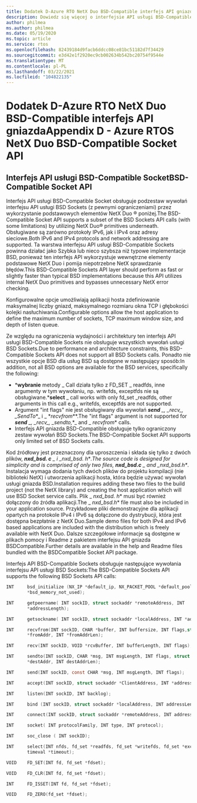 ```yaml
---
title: Dodatek D-Azure RTO NetX Duo BSD-Compatible interfejs API gniazda
description: Dowiedz się więcej o interfejsie API usługi BSD-Compatible Socket dla protokołów IPv4 i IPv6.
author: philmea
ms.author: philmea
ms.date: 05/19/2020
ms.topic: article
ms.service: rtos
ms.openlocfilehash: 82439184d9facb6ddcc08ce81bc51182d7f34429
ms.sourcegitcommit: e3d42e1f2920ec9cb002634b542bc20754f9544e
ms.translationtype: MT
ms.contentlocale: pl-PL
ms.lasthandoff: 03/22/2021
ms.locfileid: "104822135"
---
```

# <a name="appendix-d---azure-rtos-netx-duo-bsd-compatible-socket-api"></a><span data-ttu-id="87f1c-103">Dodatek D-Azure RTO NetX Duo BSD-Compatible interfejs API gniazda</span><span class="sxs-lookup"><span data-stu-id="87f1c-103">Appendix D - Azure RTOS NetX Duo BSD-Compatible Socket API</span></span>

## <a name="bsd-compatible-socket-api"></a><span data-ttu-id="87f1c-104">Interfejs API usługi BSD-Compatible Socket</span><span class="sxs-lookup"><span data-stu-id="87f1c-104">BSD-Compatible Socket API</span></span> 
<span data-ttu-id="87f1c-105">Interfejs API usługi BSD-Compatible Socket obsługuje podzestaw wywołań interfejsu API usługi BSD Sockets (z pewnymi ograniczeniami) przez wykorzystanie podstawowych elementów NetX Duo &reg; poniżej.</span><span class="sxs-lookup"><span data-stu-id="87f1c-105">The BSD-Compatible Socket API supports a subset of the BSD Sockets API calls (with some limitations) by utilizing NetX Duo&reg; primitives underneath.</span></span> <span data-ttu-id="87f1c-106">Obsługiwane są zarówno protokoły IPv6, jak i IPv4 oraz adresy sieciowe.</span><span class="sxs-lookup"><span data-stu-id="87f1c-106">Both IPv6 and IPv4 protocols and network addressing are supported.</span></span> <span data-ttu-id="87f1c-107">Ta warstwa interfejsu API usługi BSD-Compatible Sockets powinna działać jako Szybka lub nieco szybsza niż typowe implementacje BSD, ponieważ ten interfejs API wykorzystuje wewnętrzne elementy podstawowe NetX Duo i pomija niepotrzebne NetX sprawdzanie błędów.</span><span class="sxs-lookup"><span data-stu-id="87f1c-107">This BSD-Compatible Sockets API layer should perform as fast or slightly faster than typical BSD implementations because this API utilizes internal NetX Duo primitives and bypasses unnecessary NetX error checking.</span></span>  

<span data-ttu-id="87f1c-108">Konfigurowalne opcje umożliwiają aplikacji hosta zdefiniowanie maksymalnej liczby gniazd, maksymalnego rozmiaru okna TCP i głębokości kolejki nasłuchiwania.</span><span class="sxs-lookup"><span data-stu-id="87f1c-108">Configurable options allow the host application to define the maximum number of sockets, TCP maximum window size, and depth of listen queue.</span></span>

<span data-ttu-id="87f1c-109">Ze względu na ograniczenia wydajności i architektury ten interfejs API usługi BSD-Compatible Sockets nie obsługuje wszystkich wywołań usługi BSD Sockets.</span><span class="sxs-lookup"><span data-stu-id="87f1c-109">Due to performance and architecture constraints, this BSD-Compatible Sockets API does not support all BSD Sockets calls.</span></span> <span data-ttu-id="87f1c-110">Ponadto nie wszystkie opcje BSD dla usług BSD są dostępne w następujący sposób:</span><span class="sxs-lookup"><span data-stu-id="87f1c-110">In addition, not all BSD options are available for the BSD services, specifically the following:</span></span>

  - <span data-ttu-id="87f1c-111">\***wybranie** metody _ Call działa tylko z FD_SET \_ readfds, inne argumenty w tym wywołaniu, np. writefds, exceptfds nie są obsługiwane.</span><span class="sxs-lookup"><span data-stu-id="87f1c-111">\***select** _ call works with only fd_set \_readfds, other arguments in this call e.g., writefds, exceptfds are not supported.</span></span>
  - <span data-ttu-id="87f1c-112">Argument "int flags" nie jest obsługiwany dla wywołań ***send** _, _*_recv_*_, _*_SendTo_\*_ i _ \*_recvfrom_\*\*.</span><span class="sxs-lookup"><span data-stu-id="87f1c-112">The "int flags" argument is not supported for ***send** _, _*_recv_*_, _*_sendto,_*_ and _ *_recvfrom_** calls.</span></span> 
  - <span data-ttu-id="87f1c-113">Interfejs API gniazda BSD-Compatible obsługuje tylko ograniczony zestaw wywołań BSD Sockets.</span><span class="sxs-lookup"><span data-stu-id="87f1c-113">The BSD-Compatible Socket API supports only limited set of BSD Sockets calls.</span></span>

<span data-ttu-id="87f1c-114">Kod źródłowy jest przeznaczony dla uproszczenia i składa się tylko z dwóch plików, ***nxd_bsd. c** _ i _*_nxd_bsd. h_\*_.</span><span class="sxs-lookup"><span data-stu-id="87f1c-114">The source code is designed for simplicity and is comprised of only two files, ***nxd_bsd.c** _ and _*_nxd_bsd.h_\*_.</span></span> <span data-ttu-id="87f1c-115">Instalacja wymaga dodania tych dwóch plików do projektu kompilacji (nie biblioteki NetX) i utworzenia aplikacji hosta, która będzie używać wywołań usługi gniazda BSD.</span><span class="sxs-lookup"><span data-stu-id="87f1c-115">Installation requires adding these two files to the build project (not the NetX library) and creating the host application which will use BSD Socket service calls.</span></span> <span data-ttu-id="87f1c-116">Plik _ *_nxd_bsd. h_*\* musi być również dołączony do źródła aplikacji.</span><span class="sxs-lookup"><span data-stu-id="87f1c-116">The _ *_nxd_bsd.h_*\* file must also be included in your application source.</span></span> <span data-ttu-id="87f1c-117">Przykładowe pliki demonstracyjne dla aplikacji opartych na protokole IPv4 i IPv6 są dołączone do dystrybucji, która jest dostępna bezpłatnie z NetX Duo.</span><span class="sxs-lookup"><span data-stu-id="87f1c-117">Sample demo files for both IPv4 and IPv6  based applications are included with the distribution which is freely available with NetX Duo.</span></span> <span data-ttu-id="87f1c-118">Dalsze szczegółowe informacje są dostępne w plikach pomocy i Readme z pakietem interfejsu API gniazda BSDCompatible.</span><span class="sxs-lookup"><span data-stu-id="87f1c-118">Further details are available in the help and Readme files bundled with the BSDCompatible Socket API package.</span></span>

<span data-ttu-id="87f1c-119">Interfejs API BSD-Compatible Sockets obsługuje następujące wywołania interfejsu API usługi BSD Sockets:</span><span class="sxs-lookup"><span data-stu-id="87f1c-119">The BSD-Compatible Sockets API supports the following BSD Sockets API calls:</span></span>

```c
INT     bsd_initialize (NX_IP *default_ip, NX_PACKET_POOL *default_pool, CHAR
        *bsd_memory_not_used);
```
```c
INT     getpeername( INT sockID, struct sockaddr *remoteAddress, INT
        *addressLength);
```
```c
INT     getsockname( INT sockID, struct sockaddr *localAddress, INT *addressLength);
```
```c
INT     recvfrom(INT sockID, CHAR *buffer, INT buffersize, INT flags,struct sockaddr
        *fromAddr, INT *fromAddrLen);
```
```c        
INT     recv(INT sockID, VOID *rcvBuffer, INT bufferLength, INT flags);
```
```c
INT     sendto(INT sockID, CHAR *msg, INT msgLength, INT flags, struct sockaddr
        *destAddr, INT destAddrLen);
```
```c        
INT     send(INT sockID, const CHAR *msg, INT msgLength, INT flags);
```
```c
INT     accept(INT sockID, struct sockaddr *ClientAddress, INT *addressLength);
```
```c
INT     listen(INT sockID, INT backlog);
```
```c
INT     bind (INT sockID, struct sockaddr *localAddress, INT addressLength);
```
```c
INT     connect(INT sockID, struct sockaddr *remoteAddress, INT addressLength);
```
```c
INT     socket( INT protocolFamily, INT type, INT protocol);
```
```c
INT     soc_close ( INT sockID);
```
```c
INT     select(INT nfds, fd_set *readfds, fd_set *writefds, fd_set *exceptfds, struct
        timeval *timeout);
```
```c
VOID    FD_SET(INT fd, fd_set *fdset);
```
```c
VOID    FD_CLR(INT fd, fd_set *fdset);
```
```c
INT     FD_ISSET(INT fd, fd_set *fdset);
```
```c
VOID    FD_ZERO(fd_set *fdset);
```